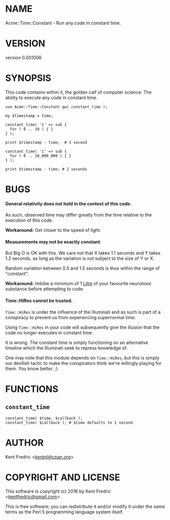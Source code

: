 # NAME

Acme::Time::Constant - Run any code in constant time.

# VERSION

version 0.001006

# SYNOPSIS

This code contains within it, the golden calf of computer science: The ability to execute any code in constant time.

    use Acme::Time::Constant qw( constant_time );

    my $timestamp = time;

    constant_time( '1' => sub {
      for ( 0 .. 10 ) { }
    } );

    print $timestamp - time;  # 1 second

    constant_time( '1' => sub {
      for ( 0 .. 10_000_000 ) { }
    } );

    print $timestamp - time; # 2 seconds

# BUGS

#### General relativity does not hold in the context of this code.

As such, observed time may differ greatly from the time relative to the execution of this code.

**Workaround:** Get closer to the speed of light.

#### Measurements may not be exactly constant.

But Big O is OK with this.  We care not that X takes 1.1 seconds and Y takes 1.2 seconds, as long as the variation
is not subject to the size of Y or X.

Random variation between 0.5 and 1.5 seconds is thus within the range of "constant".

**Workaround:** Imbibe a minimum of 1 [Litre](https://en.wikipedia.org/wiki/Litre) of your favourite neurotoxic substance
before attempting to code.

#### Time::HiRes cannot be trusted.

`Time::HiRes` is under the influence of the Illuminati and as such is part of a conspiracy to prevent us from experiencing
supernormal time.

Using `Time::HiRes` in your code will subsequently give the illusion that the code no longer executes in constant time.

It is wrong. The constant time is simply functioning on an alternative timeline which the Illuminati seek to repress
knowledge of.

One may note that this module depends on `Time::HiRes`, but this is simply our devilish tactic to make the conspirators
think we're willingly playing for them. You know better. ;)

# FUNCTIONS

## `constant_time`

    constant_time( $time, $callback );
    constant_time( $callback ); # $time defaults to 1 second.

# AUTHOR

Kent Fredric &lt;kentnl@cpan.org>

# COPYRIGHT AND LICENSE

This software is copyright (c) 2016 by Kent Fredric &lt;kentfredric@gmail.com>.

This is free software; you can redistribute it and/or modify it under
the same terms as the Perl 5 programming language system itself.
